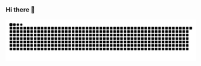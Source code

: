 ### Hi there 👋
<picture>
  <source media="(prefers-color-scheme: dark)" srcset="https://raw.githubusercontent.com/Little-Data/Little-Data/output/github-contribution-grid-snake-dark.svg" />
  <source media="(prefers-color-scheme: light)" srcset="https://raw.githubusercontent.com/Little-Data/Little-Data/output/github-contribution-grid-snake.svg" />
  <img alt="github-snake" src="https://raw.githubusercontent.com/Little-Data/Little-Data/output/github-contribution-grid-snake.svg" />
</picture> 
